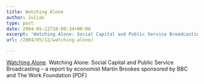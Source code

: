 ```yaml
---
title: Watching Alone
author: Julian
type: post
date: 2004-05-12T10:09:34+00:00
excerpt: 'Watching Alone: Social Capital and Public Service Broadcasting  - a report by economist Martin Brookes sponsored by BBC and The Work Foundation'
url: /2004/05/12/watching-alone/

---
```

[Watching Alone][1]. Watching Alone: Social Capital and Public Service Broadcasting &#8211; a report by economist Martin Brookes sponsored by BBC and The Work Foundation [PDF]

 [1]: https://www.bbc.co.uk/info/policies/watching_alone.shtml